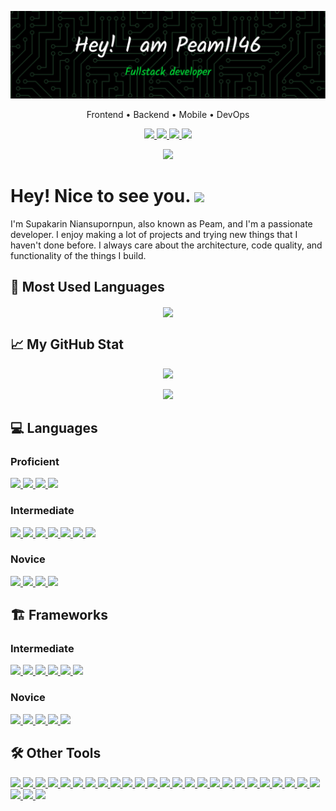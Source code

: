 <p align="center"><a href="https://github.com/peam1146"><img  alt="Hello, I'm Peam1146" src="./assets/imgs/github-header-image.png" /></a></p>

<p align="center"> Frontend • Backend • Mobile • DevOps</p>

<p align="center">
<a href="https://github.com/peam1146" target="_blank">
    <img src="https://img.shields.io/badge/GitHub-100000?style=for-the-badge&logo=github&logoColor=white">
  </a>
  <a href="https://www.linkedin.com/in/supakarin/" target="_blank">
    <img src="https://img.shields.io/badge/LinkedIn-0077B5?style=for-the-badge&logo=linkedin&logoColor=white">
  </a>
  <a href = "mailto: supakarin.sn@gmail.com" target="_blank">
    <img src="https://img.shields.io/badge/Gmail-D14836?style=for-the-badge&logo=gmail&logoColor=white">
  </a>
  <a href="https://www.instagram.com/peam1146" target="_blank">
    <img src="https://img.shields.io/badge/Instagram-EA0C5F?style=for-the-badge&logo=instagram&logoColor=white">
  </a>
</p>

<p align="center"> 
    <a href ="https://user-badge.committers.top/thailand_private/peam1146" target="_blank">
        <img src="https://user-badge.committers.top/thailand_private/peam1146.svg">
    </a>
</p>

<p align="center"><h1> Hey! Nice to see you. <img src="https://emojis.slackmojis.com/emojis/images/1531849430/4246/blob-sunglasses.gif?153
1849430" width="30"/></h1></p>


I'm Supakarin Niansupornpun, also known as Peam, and I'm a passionate developer. I enjoy making a lot of projects and trying new things that I haven't done before. I always care about the architecture, code quality, and functionality of the things I build.

## 🎉 Most Used Languages

<p align="center">
    <a href="https://github.com/anuraghazra/github-readme-stats" target="_blank">
        <img align="center" src="https://github-readme-stats.vercel.app/api/top-langs/?username=peam1146&layout=compact&theme=tokyonight&hide_border=true&hide=c,html,SCSS,CSS,java,starlark&exclude_repo=lunarvim-config&count_private=true" />
    </a>
</p>

## 📈 My GitHub Stat

<p align="center">
    <a href="https://github.com/DenverCoder1/github-readme-streak-stats" target="_blank">
        <img src="https://github-readme-streak-stats.herokuapp.com/?user=peam1146&theme=tokyonight">
    </a>
</p>

<p align="center">
    <a href="https://github.com/anuraghazra/github-readme-stats" target="_blank">
        <img src="https://github-readme-stats.vercel.app/api?username=peam1146&theme=tokyonight">
    </a>
</p>

## 💻 Languages

### Proficient

<a href="https://go.dev" target="_blank">
    <img src="https://img.shields.io/badge/Go-00ADD8?style=for-the-badge&logo=go&logoColor=white">
</a>

<a href="https://www.typescriptlang.org/" target="_blank">
    <img src="https://img.shields.io/badge/TypeScript-007ACC?style=for-the-badge&logo=typescript&logoColor=white">
</a>

<a href="">
    <img src="https://img.shields.io/badge/JavaScript-323330?style=for-the-badge&logo=javascript&logoColor=F7DF1E">
</a>

<a href="https://dart.dev" target="_blank">
    <img src="https://img.shields.io/badge/Dart-0175C2?style=for-the-badge&logo=dart&logoColor=white">
</a>

### Intermediate

<a href="https://rust-lang.org">
    <img src="https://img.shields.io/badge/Rust-ee5b1e?style=for-the-badge&logo=rust&logoColor=white">
</a>

<a href="">
    <img src="https://img.shields.io/badge/C%2B%2B-00599C?style=for-the-badge&logo=c%2B%2B&logoColor=white">
</a>

<a href="">
    <img src="https://img.shields.io/badge/C-00599C?style=for-the-badge&logo=c&logoColor=white">
</a>

<a href="https://www.python.org/" target="_blank">
    <img src="https://img.shields.io/badge/Python-FFD43B?style=for-the-badge&logo=python&logoColor=blue">
</a>

<a href="">
    <img src="https://img.shields.io/badge/HTML5-E34F26?style=for-the-badge&logo=html5&logoColor=white">
</a>

<a href="" >
    <img src="https://img.shields.io/badge/CSS3-1572B6?style=for-the-badge&logo=css3&logoColor=white">
</a>

<a href="https://java.com" target="_blank">
    <img src="https://img.shields.io/badge/java-%23ED8B00.svg?style=for-the-badge&logo=java&logoColor=white">
</a>

### Novice


<a href="https://ruby-lang.org" target="_blank">
    <img src="https://img.shields.io/badge/Ruby-CC342D?style=for-the-badge&logo=ruby&logoColor=white">
</a>

<a href="https://www.swift.com" target="_blank">
    <img src="https://img.shields.io/badge/Swift-FA7343?style=for-the-badge&logo=swift&logoColor=white">
</a>

<a href="https://kotlinlang.org" target="_blank">
    <img src="https://img.shields.io/badge/Kotlin-0095D5?&style=for-the-badge&logo=kotlin&logoColor=white">
</a>

<a href="https://www.markdownguide.org/" target="_blank">
    <img src="https://img.shields.io/badge/Markdown-000000?style=for-the-badge&logo=markdown&logoColor=white">
</a>

## 🏗️ Frameworks

### Intermediate

<a href="https://flutter.dev" target="_blank">
    <img src="https://img.shields.io/badge/Flutter-02569B?style=for-the-badge&logo=flutter&logoColor=white">
</a>

<a href="https://reactnative.dev" target="_blank">
    <img src="https://img.shields.io/badge/React_Native-20232A?style=for-the-badge&logo=react&logoColor=61DAFB">
</a>

<a href="https://nextjs.org" target="_blank">
    <img src="https://img.shields.io/badge/next.js-000000?style=for-the-badge&logo=nextdotjs&logoColor=white">
</a>

<a href="https://reactjs.org" target="_blank">
    <img src="https://img.shields.io/badge/React-20232A?style=for-the-badge&logo=react&logoColor=61DAFB">
</a>

<a href="https://nestjs.com" target="_blank">
    <img src="https://img.shields.io/badge/nestjs-E0234E?style=for-the-badge&logo=nestjs&logoColor=white">
</a>

<a href="https://expressjs.com" target="_blank">
    <img src="https://img.shields.io/badge/Express.js-000000?style=for-the-badge&logo=express&logoColor=white">
</a>

### Novice

<a href="https://revealjs.com/" target="_blank">
    <img src="https://img.shields.io/badge/reveal.js-F2E142?style=for-the-badge&logo=reveal.js&logoColor=000">
</a>

<a href="https://socket.io/" target="_blank">
    <img src="https://img.shields.io/badge/Socket.io-010101?&style=for-the-badge&logo=Socket.io&logoColor=white">
</a>

<a href="https://svelte.dev" target="_blank">
    <img src="https://img.shields.io/badge/Svelte-4A4A55?style=for-the-badge&logo=svelte&logoColor=FF3E00">
</a>

<a href="https://swagger.io" target="_blank">
    <img src="https://img.shields.io/badge/Swagger-85EA2D?style=for-the-badge&logo=Swagger&logoColor=white">
</a>

<a href="https://ionicframework.com/" target="_blank">
    <img src="https://img.shields.io/badge/Ionic-3880FF?style=for-the-badge&logo=ionic&logoColor=white">
</a>

## 🛠 Other Tools

<a href="https://pages.github.com/" target="_blank">
    <img src="https://img.shields.io/badge/GitHub%20Pages-222222?style=for-the-badge&logo=GitHub%20Pages&logoColor=white">
</a>

<a href="https://docker.com" target="_blank">
    <img src="https://img.shields.io/badge/Docker-2CA5E0?style=for-the-badge&logo=docker&logoColor=white">
</a>

<a href="https://kubernetes.io/" target="_blank">
    <img src="https://img.shields.io/badge/kubernetes-326ce5.svg?&style=for-the-badge&logo=kubernetes&logoColor=white">
</a>

<a href="https://www.mysql.com/" target="_blank">
    <img src="https://img.shields.io/badge/MySQL-005C84?style=for-the-badge&logo=mysql&logoColor=white">
</a>

<a href="https://www.mongodb.com/" target="_blank">
    <img src="https://img.shields.io/badge/MongoDB-4EA94B?style=for-the-badge&logo=mongodb&logoColor=white">
</a>

<a href="https://www.postgresql.org/" target="_blank">
    <img src="https://img.shields.io/badge/PostgreSQL-316192?style=for-the-badge&logo=postgresql&logoColor=white">
</a>

<a href="https://redis.io" target="_blank">
    <img src="https://img.shields.io/badge/redis-%23DD0031.svg?&style=for-the-badge&logo=redis&logoColor=white">
</a>

<a href="https://aws.amazon.com/" target="_blank">
    <img src="https://img.shields.io/badge/Amazon_AWS-FF9900?style=for-the-badge&logo=amazonaws&logoColor=white">
</a>

<a href="https://www.cloudflare.com/" target="_blank">
    <img src="https://img.shields.io/badge/Cloudflare-F38020?style=for-the-badge&logo=Cloudflare&logoColor=white">
</a>

<a href="https://digitalocean.com" target="_blank">
    <img src="https://img.shields.io/badge/Digital_Ocean-0080FF?style=for-the-badge&logo=DigitalOcean&logoColor=white">
</a>

<a href="https://github.com/features/actions" target="_blank">
    <img src="https://img.shields.io/badge/GitHub_Actions-2088FF?style=for-the-badge&logo=github-actions&logoColor=white">
</a>

<a href="https://cloud.google.com/" target="_blank">
    <img src="https://img.shields.io/badge/Google_Cloud-4285F4?style=for-the-badge&logo=google-cloud&logoColor=white">
</a>

<a href="https://azure.microsoft.com" target="_blank">
    <img src="https://img.shields.io/badge/microsoft%20azure-0089D6?style=for-the-badge&logo=microsoft-azure&logoColor=white">
</a>

<a href="https://netlify.com" target="_blank">
    <img src="https://img.shields.io/badge/Netlify-00C7B7?style=for-the-badge&logo=netlify&logoColor=white">
</a>

<a href="https://go.dev" target="_blank">
    <img src="https://img.shields.io/badge/Railway-131415?style=for-the-badge&logo=railway&logoColor=white">
</a>

<a href="https://railway.app" target="_blank">
    <img src="https://img.shields.io/badge/Terjaform-7B42BC?style=for-the-badge&logo=terraform&logoColor=white">
</a>

<a href="https://prisma.io" target="_blank">
    <img src="https://img.shields.io/badge/Prisma-3982CE?style=for-the-badge&logo=Prisma&logoColor=white">
</a>

<a href="https://vercel.com" target="_blank">
    <img src="https://img.shields.io/badge/Vercel-000000?style=for-the-badge&logo=vercel&logoColor=white">
</a>

<a href="https://insomnia.rest/" target="_blank">
    <img src="https://img.shields.io/badge/Insomnia-5849be?style=for-the-badge&logo=Insomnia&logoColor=white">
</a>

<a href="https://jwt.io" target="_blank">
    <img src="https://img.shields.io/badge/JWT-000000?style=for-the-badge&logo=JSON%20web%20tokens&logoColor=white">
</a>

<a href="https://mui.com" target="_blank">
    <img src="https://img.shields.io/badge/Material%20UI-007FFF?style=for-the-badge&logo=mui&logoColor=white">
</a>

<a href="https://npmjs.com" target="_blank">
    <img src="https://img.shields.io/badge/npm-CB3837?style=for-the-badge&logo=npm&logoColor=white">
</a>

<a href="https://yarnpkg.com" target="_blank">
    <img src="https://img.shields.io/badge/Yarn-2C8EBB?style=for-the-badge&logo=yarn&logoColor=white">
</a>

<a href="https://git-scm.com" target="_blank">
    <img src="https://img.shields.io/badge/GIT-E44C30?style=for-the-badge&logo=git&logoColor=white">
</a>

<a href="https://iterm2.com" target="_blank">
    <img src="https://img.shields.io/badge/iTerm2-000000?style=for-the-badge&logo=iterm2&logoColor=white">
</a>

<a href="https://neovim.io" target="_blank">
    <img src="https://img.shields.io/badge/NeoVim-%2357A143.svg?&style=for-the-badge&logo=neovim&logoColor=white">
</a>

<a href="https://vim.org" target="_blank">
    <img src="https://img.shields.io/badge/VIM-%2311AB00.svg?&style=for-the-badge&logo=vim&logoColor=white">
</a>

<a href="https://code.visualstudio.com/" target="_blank">
    <img src="https://img.shields.io/badge/VSCode-0078D4?style=for-the-badge&logo=visual%20studio%20code&logoColor=white">
</a>
